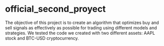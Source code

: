# official_second_proyect
The objective of this project is to create an algorithm that optimizes buy and sell signals as effectively as possible for trading using different models and strategies. We tested the code we created with two different assets: AAPL stock and BTC-USD cryptocurrency.

